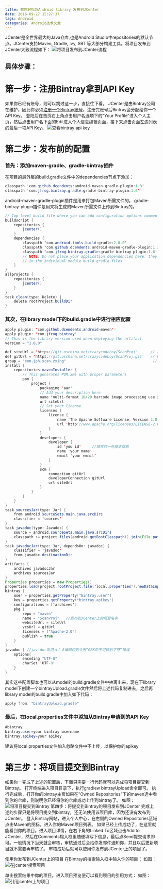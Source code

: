 ```yaml
---
title: 教你轻松将Android library 发布到JCenter
date: 2016-09-27 15:27:37
tags: Android
categories: Android技术文章
---
```

JCenter是全世界最大的Java仓库,也是Android Studio中repositories的默认节点。JCenter支持Maven, Gradle, Ivy, SBT 等大部分构建工具。将项目发布到JCenter大致流程如下： 
![将项目发布到JCenter流程](http://img.blog.csdn.net/20160514171659774)
## 具体步骤：
# 第一步：注册Bintray拿到API Key
如果你已经有账号，则可以跳过这一步，直接往下看。 JCenter是由Bintray公司在维护，因此你必须[注册一个Bintray账号](https://bintray.com/)，注册完账号后Bintray会分配给你一个API Key。
登陆后在首页右上角点击用户名选项下的”Your Profile”进入个人主页，然后点击用户名下面的Edit进入个人信息编辑页面，接下来点击页面左边列表的最后一项API Key。
![查看bintray api key](http://img.blog.csdn.net/20160514172040901)
# 第二步：发布前的配置
### 首先：添加maven-gradle、gradle-bintray插件
在项目的最外层的build.gradle文件中的dependencies节点下添加：
```java
classpath 'com.github.dcendents:android-maven-gradle-plugin:1.3' 
classpath 'com.jfrog.bintray.gradle:gradle-bintray-plugin:1.6'
```
android-maven-gradle-plugin插件是用来打包Maven所需文件的。
gradle-bintray-plugin插件是用来将生成的Maven所需文件上传到Bintray的。
```java
// Top-level build file where you can add configuration options common to all sub-projects/modules.
buildscript {
    repositories {
        jcenter()
    }
    dependencies {
        classpath 'com.android.tools.build:gradle:2.0.0'
        classpath 'com.github.dcendents:android-maven-gradle-plugin:1.3'
        classpath 'com.jfrog.bintray.gradle:gradle-bintray-plugin:1.6'
        // NOTE: Do not place your application dependencies here; they belong
        // in the individual module build.gradle files
    }
}
allprojects {
    repositories {
        jcenter()
    }
}
task clean(type: Delete) {
    delete rootProject.buildDir
} 
```
### 其次，在library model下的build.gradle中进行相应配置
```java
apply plugin: 'com.github.dcendents.android-maven'
apply plugin: 'com.jfrog.bintray'
// This is the library version used when deploying the artifact
version = "1.0.0"

def siteUrl = 'https://git.oschina.net/crazycodeboy/ScanProj'      // 项目的主页
def gitUrl = 'https://git.oschina.net/crazycodeboy/ScanProj.git'   // Git仓库的url
group = "com.jph.scan.zxing"                                        // Maven Group ID for the artifact，一般填你唯一的包名
install {
    repositories.mavenInstaller {
        // This generates POM.xml with proper parameters
        pom {
            project {
                packaging 'aar'
                // Add your description here
                name 'multi-format 1D/2D barcode image processing use zxing.'
                url siteUrl
                // Set your license
                licenses {
                    license {
                        name 'The Apache Software License, Version 2.0'
                        url 'http://www.apache.org/licenses/LICENSE-2.0.txt'
                    }
                }
                developers {
                    developer {
                        id 'you id'		//填写的一些基本信息
                        name 'your name'
                        email 'your email'
                    }
                }
                scm {
                    connection gitUrl
                    developerConnection gitUrl
                    url siteUrl
                }
            }
        }
    }
}
task sourcesJar(type: Jar) {
    from android.sourceSets.main.java.srcDirs
    classifier = 'sources'
}
task javadoc(type: Javadoc) {
    source = android.sourceSets.main.java.srcDirs
    classpath += project.files(android.getBootClasspath().join(File.pathSeparator))
}
task javadocJar(type: Jar, dependsOn: javadoc) {
    classifier = 'javadoc'
    from javadoc.destinationDir
}
artifacts {
    archives javadocJar
    archives sourcesJar
}
Properties properties = new Properties()
properties.load(project.rootProject.file('local.properties').newDataInputStream())
bintray {
    user = properties.getProperty("bintray.user")
    key = properties.getProperty("bintray.apikey")
    configurations = ['archives']
    pkg {
        repo = "maven"
        name = "ScanProj"	//发布到JCenter上的项目名字
        websiteUrl = siteUrl
        vcsUrl = gitUrl
        licenses = ["Apache-2.0"]
        publish = true
    }
}
javadoc { //jav doc采用utf-8编码否则会报“GBK的不可映射字符”错误
    options{
        encoding "UTF-8"
        charSet 'UTF-8'
    }
}    
```
其实这些配置脚本也可以从model的build.gradle文件中抽离出来，现在下library model下创建一个bintrayUpload.gradle文件然后将上述代码复制进去，之后再library model的build.gradle中加入如下代码：
```java
apply from: "bintrayUpload.gradle"  
```
### 最后，在local.properties文件中添加从Bintray申请到的API Key
```java
#bintray
bintray.user=your bintray username
bintray.apikey=your apikey
```
建议将local.properties文件加入忽略文件中不上传，以保护你的apikey

# 第三步：将项目提交到Bintray
如果你一完成了上述的配置后，下面只需要一行代码就可以完成将项目提交到Bintray。
打开终端进入项目目录下，执行gradlew bintrayUpload命令即可。
执行完成后，打开你的bintray主页如果在”Owned Repositories”下的maven选中看到你的仓库，则说明你已经将你的仓库成功上传到bintray了。 如图： 
![将项目提交到Bintray](http://img.blog.csdn.net/20160514171244554)
第四步：将提交到Bintray的项目发布到JCenter
完成上述的步骤只是将项目提交到bintray，还无法使用该项目库，因为还没有发布到JCenter。 登入Bintray网站，进入个人中心，在右侧的Owned Repositories区域点击Maven的图标，进入你的Maven项目列表。 如果已经上传成功了，在这里就能看到你的项目，进入项目详情，在右下角的Linked To区域点击Add to JCenter，然后在Comments输入框里随便填写下信息，最后点Send提交请求即可。一般情况下当天就会审核，审核通过后会给你发邮件通知你，并且以后更新项目就不需要再审核了。 审核成功后就可以使用你发布到JCenter上的项目了。

使用你发布到JCenter上的项目 在Bintray的搜索输入框中输入你的项目： 如图： ![在jcenter搜索项目](http://img.blog.csdn.net/20160514171323265)

单击搜索结果中你的项目，进入项目预览便可以看到项目的引用方式： 如图： ![引用jcenter上的项目](http://img.blog.csdn.net/20160514171336304)